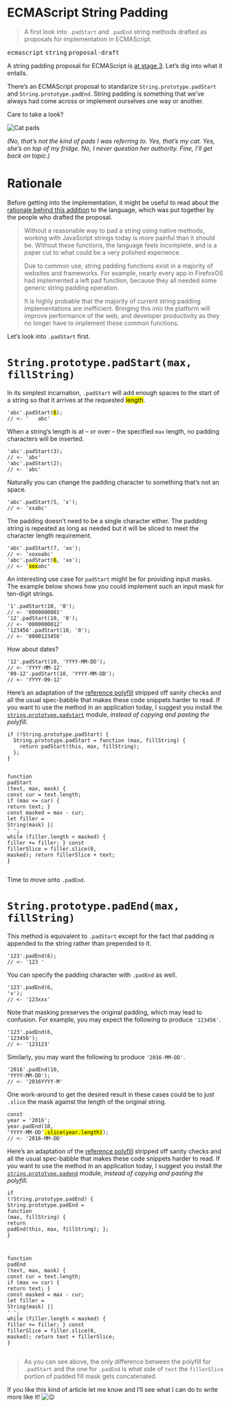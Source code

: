 <h1>ECMAScript String Padding</h1>

<blockquote><p>A first look into <code>.padStart</code> and <code>.padEnd</code> string methods drafted as proposals for implementation in ECMAScript.</p>
</blockquote>

<div><kbd>ecmascript</kbd> <kbd>string</kbd> <kbd>proposal-draft</kbd></div>

<div><p>A string padding proposal for ECMAScript is <a href="https://github.com/tc39/ecma262" target="_blank" aria-label="tc39/ecma262 on GitHub">at stage 3</a>. Let&#x2019;s dig into what it entails.</p></div>

<div></div>

<div><p>There&#x2019;s an ECMAScript proposal to standarize <code class="md-code md-code-inline">String.prototype.padStart</code> and <code class="md-code md-code-inline">String.prototype.padEnd</code>. String padding is something that we&#x2019;ve always had come across or implement ourselves one way or another.</p> <p>Care to take a look?</p> <p><img src="https://i.imgur.com/4obNc9t.jpg" alt="Cat pads"></p> <p><em>(No, that&#x2019;s not the kind of pads I was referring to. Yes, that&#x2019;s my cat. Yes, she&#x2019;s on top of my fridge. No, I never question her authority. Fine, I&#x2019;ll get back on topic.)</em></p></div>

<div><h1 id="rationale">Rationale</h1> <p>Before getting into the implementation, it might be useful to read about the <a href="https://github.com/tc39/proposal-string-pad-start-end/tree/8606ec6ae00e442cb2fa7e9504dcab1c77360aa5#rationale" target="_blank" aria-label="Rationale behind String.prototype.padStart / String.prototype.padEnd">rationale behind this addition</a> to the language, which was put together by the people who drafted the proposal.</p> <blockquote> <p>Without a reasonable way to pad a string using native methods, working with JavaScript strings today is more painful than it should be. Without these functions, the language feels incomplete, and is a paper cut to what could be a very polished experience.</p> <p>Due to common use, string padding functions exist in a majority of websites and frameworks. For example, nearly every app in FirefoxOS had implemented a left pad function, because they all needed some generic string padding operation.</p> <p>It is highly probable that the majority of current string padding implementations are inefficient. Bringing this into the platform will improve performance of the web, and developer productivity as they no longer have to implement these common functions.</p> </blockquote> <p>Let&#x2019;s look into <code class="md-code md-code-inline">.padStart</code> first.</p> <h1 id="stringprototypepadstart-max-fillstring"><code class="md-code md-code-inline">String.prototype.padStart(max, fillString)</code></h1> <p>In its simplest incarnation, <code class="md-code md-code-inline">.padStart</code> will add enough spaces to the start of a string so that it arrives at the requested <mark class="md-mark">length</mark>.</p> <pre class="md-code-block"><code class="md-code md-lang-javascript"><span class="md-code-string">&apos;abc&apos;</span>.padStart(<mark class="md-mark md-code-mark">6</mark>);
<span class="md-code-comment">// &lt;- &apos;   abc&apos;</span>
</code></pre> <p>When a string&#x2019;s length is at &#x2013; or over &#x2013; the specified <code class="md-code md-code-inline">max</code> length, no padding characters will be inserted.</p> <pre class="md-code-block"><code class="md-code md-lang-javascript"><span class="md-code-string">&apos;abc&apos;</span>.padStart(<span class="md-code-number">3</span>);
<span class="md-code-comment">// &lt;- &apos;abc&apos;</span>
<span class="md-code-string">&apos;abc&apos;</span>.padStart(<span class="md-code-number">2</span>);
<span class="md-code-comment">// &lt;- &apos;abc&apos;</span>
</code></pre> <p>Naturally you can change the padding character to something that&#x2019;s not an space.</p> <pre class="md-code-block"><code class="md-code md-lang-javascript"><span class="md-code-string">&apos;abc&apos;</span>.padStart(<span class="md-code-number">5</span>, <span class="md-code-string">&apos;x&apos;</span>);
<span class="md-code-comment">// &lt;- &apos;xxabc&apos;</span>
</code></pre> <p>The padding doesn&#x2019;t need to be a single character either. The padding string is repeated as long as needed but it will be sliced to meet the character length requirement.</p> <pre class="md-code-block"><code class="md-code md-lang-javascript"><span class="md-code-string">&apos;abc&apos;</span>.padStart(<span class="md-code-number">7</span>, <span class="md-code-string">&apos;xo&apos;</span>);
<span class="md-code-comment">// &lt;- &apos;xoxoabc&apos;</span>
<span class="md-code-string">&apos;abc&apos;</span>.padStart(<mark class="md-mark md-code-mark">6</mark>, <span class="md-code-string">&apos;xo&apos;</span>);
<span class="md-code-comment">// &lt;- &apos;<mark class="md-mark md-code-mark">xox</mark>abc&apos;</span>
</code></pre> <p>An interesting use case for <code class="md-code md-code-inline">padStart</code> might be for providing input masks. The example below shows how you could implement such an input mask for ten-digit strings.</p> <pre class="md-code-block"><code class="md-code md-lang-javascript"><span class="md-code-string">&apos;1&apos;</span>.padStart(<span class="md-code-number">10</span>, <span class="md-code-string">&apos;0&apos;</span>);
<span class="md-code-comment">// &lt;- &apos;0000000001&apos;</span>
<span class="md-code-string">&apos;12&apos;</span>.padStart(<span class="md-code-number">10</span>, <span class="md-code-string">&apos;0&apos;</span>);
<span class="md-code-comment">// &lt;- &apos;0000000012&apos;</span>
<span class="md-code-string">&apos;123456&apos;</span>.padStart(<span class="md-code-number">10</span>, <span class="md-code-string">&apos;0&apos;</span>);
<span class="md-code-comment">// &lt;- &apos;0000123456&apos;</span>
</code></pre> <p>How about dates?</p> <pre class="md-code-block"><code class="md-code md-lang-javascript"><span class="md-code-string">&apos;12&apos;</span>.padStart(<span class="md-code-number">10</span>, <span class="md-code-string">&apos;YYYY-MM-DD&apos;</span>);
<span class="md-code-comment">// &lt;- &apos;YYYY-MM-12&apos;</span>
<span class="md-code-string">&apos;09-12&apos;</span>.padStart(<span class="md-code-number">10</span>, <span class="md-code-string">&apos;YYYY-MM-DD&apos;</span>);
<span class="md-code-comment">// &lt;- &apos;YYYY-09-12&apos;</span>
</code></pre> <p>Here&#x2019;s an adaptation of the <a href="https://github.com/tc39/proposal-string-pad-start-end/blob/8606ec6ae00e442cb2fa7e9504dcab1c77360aa5/polyfill.js#L15-L37" target="_blank" aria-label="String.prototype.padStart polyfill on GitHub">reference polyfill</a> stripped off sanity checks and all the usual spec-babble that makes these code snippets harder to read. If you want to use the method in an application today, I suggest you install the <a href="https://github.com/es-shims/String.prototype.padStart" target="_blank" aria-label="es-shims/String.prototype.padStart on GitHub"><code class="md-code md-code-inline">string.prototype.padstart</code></a> module, <em>instead of copying and pasting the polyfill.</em></p> <pre class="md-code-block"><code class="md-code md-lang-javascript"><span class="md-code-keyword">if</span> (!<span class="md-code-built_in">String</span>.prototype.padStart) {
  <span class="md-code-built_in">String</span>.prototype.padStart = <span class="md-code-function"><span class="md-code-keyword">function</span> <span class="md-code-params">(max, fillString)</span> </span>{
    <span class="md-code-keyword">return</span> padStart(<span class="md-code-keyword">this</span>, max, fillString);
  };
}

<span class="md-code-function"><span class="md-code-keyword">function</span> <span class="md-code-title">padStart</span> <span class="md-code-params">(text, max, mask)</span> </span>{
  <span class="md-code-keyword">const</span> cur = text.length;
  <span class="md-code-keyword">if</span> (max &lt;= cur) {
    <span class="md-code-keyword">return</span> text;
  }
  <span class="md-code-keyword">const</span> masked = max - cur;
  <span class="md-code-keyword">let</span> filler = <span class="md-code-built_in">String</span>(mask) || <span class="md-code-string">&apos; &apos;</span>;
  <span class="md-code-keyword">while</span> (filler.length &lt; masked) {
    filler += filler;
  }
  <span class="md-code-keyword">const</span> fillerSlice = filler.slice(<span class="md-code-number">0</span>, masked);
  <span class="md-code-keyword">return</span> fillerSlice + text;
}
</code></pre> <p>Time to move onto <code class="md-code md-code-inline">.padEnd</code>.</p> <h1 id="stringprototypepadend-max-fillstring"><code class="md-code md-code-inline">String.prototype.padEnd(max, fillString)</code></h1> <p>This method is equivalent to <code class="md-code md-code-inline">.padStart</code> except for the fact that padding is appended to the string rather than prepended to it.</p> <pre class="md-code-block"><code class="md-code md-lang-javascript"><span class="md-code-string">&apos;123&apos;</span>.padEnd(<span class="md-code-number">6</span>);
<span class="md-code-comment">// &lt;- &apos;123   &apos;</span>
</code></pre> <p>You can specify the padding character with <code class="md-code md-code-inline">.padEnd</code> as well.</p> <pre class="md-code-block"><code class="md-code md-lang-javascript"><span class="md-code-string">&apos;123&apos;</span>.padEnd(<span class="md-code-number">6</span>, <span class="md-code-string">&apos;x&apos;</span>);
<span class="md-code-comment">// &lt;- &apos;123xxx&apos;</span>
</code></pre> <p>Note that masking preserves the original padding, which may lead to confusion. For example, you may expect the following to produce <code class="md-code md-code-inline">&apos;123456&apos;</code>.</p> <pre class="md-code-block"><code class="md-code md-lang-javascript"><span class="md-code-string">&apos;123&apos;</span>.padEnd(<span class="md-code-number">6</span>, <span class="md-code-string">&apos;123456&apos;</span>);
<span class="md-code-comment">// &lt;- &apos;123123&apos;</span>
</code></pre> <p>Similarly, you may want the following to produce <code class="md-code md-code-inline">&apos;2016-MM-DD&apos;</code>.</p> <pre class="md-code-block"><code class="md-code md-lang-javascript"><span class="md-code-string">&apos;2016&apos;</span>.padEnd(<span class="md-code-number">10</span>, <span class="md-code-string">&apos;YYYY-MM-DD&apos;</span>);
<span class="md-code-comment">// &lt;- &apos;2016YYYY-M&apos;</span>
</code></pre> <p>One work-around to get the desired result in these cases could be to just <code class="md-code md-code-inline">.slice</code> the mask against the length of the original string.</p> <pre class="md-code-block"><code class="md-code md-lang-javascript"><span class="md-code-keyword">const</span> year = <span class="md-code-string">&apos;2016&apos;</span>;
year.padEnd(<span class="md-code-number">10</span>, <span class="md-code-string">&apos;YYYY-MM-DD&apos;</span><mark class="md-mark md-code-mark">.slice(year.length)</mark>);
<span class="md-code-comment">// &lt;- &apos;2016-MM-DD&apos;</span>
</code></pre> <p>Here&#x2019;s an adaptation of the <a href="https://github.com/tc39/proposal-string-pad-start-end/blob/8606ec6ae00e442cb2fa7e9504dcab1c77360aa5/polyfill.js#L39-L61" target="_blank" aria-label="String.prototype.padEnd polyfill on GitHub">reference polyfill</a> stripped off sanity checks and all the usual spec-babble that makes these code snippets harder to read. If you want to use the method in an application today, I suggest you install the <a href="https://github.com/es-shims/String.prototype.padEnd" target="_blank" aria-label="es-shims/String.prototype.padEnd on GitHub"><code class="md-code md-code-inline">string.prototype.padend</code></a> module, <em>instead of copying and pasting the polyfill.</em></p> <pre class="md-code-block"><code class="md-code md-lang-javascript"><span class="md-code-keyword">if</span> (!<span class="md-code-built_in">String</span>.prototype.padEnd) {
  <span class="md-code-built_in">String</span>.prototype.padEnd = <span class="md-code-function"><span class="md-code-keyword">function</span> <span class="md-code-params">(max, fillString)</span> </span>{
    <span class="md-code-keyword">return</span> padEnd(<span class="md-code-keyword">this</span>, max, fillString);
  };
}

<span class="md-code-function"><span class="md-code-keyword">function</span> <span class="md-code-title">padEnd</span> <span class="md-code-params">(text, max, mask)</span> </span>{
  <span class="md-code-keyword">const</span> cur = text.length;
  <span class="md-code-keyword">if</span> (max &lt;= cur) {
    <span class="md-code-keyword">return</span> text;
  }
  <span class="md-code-keyword">const</span> masked = max - cur;
  <span class="md-code-keyword">let</span> filler = <span class="md-code-built_in">String</span>(mask) || <span class="md-code-string">&apos; &apos;</span>;
  <span class="md-code-keyword">while</span> (filler.length &lt; masked) {
    filler += filler;
  }
  <span class="md-code-keyword">const</span> fillerSlice = filler.slice(<span class="md-code-number">0</span>, masked);
  <span class="md-code-keyword">return</span> text + fillerSlice;
}
</code></pre> <blockquote> <p>As you can see above, the only difference between the polyfill for <code class="md-code md-code-inline">.padStart</code> and the one for <code class="md-code md-code-inline">.padEnd</code> is what side of <code class="md-code md-code-inline">text</code> the <code class="md-code md-code-inline">fillerSlice</code> portion of padded fill mask gets concatenated.</p> </blockquote> <p>If you like this kind of article let me know and I&#x2019;ll see what I can do to write more like it! <img class="tj-emoji" draggable="false" alt="&#x1F609;" src="https://twemoji.maxcdn.com/2/72x72/1f609.png"></p></div>
